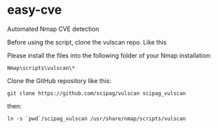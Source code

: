 # easy-cve
Automated Nmap CVE detection 

Before using the script, clone the vulscan repo. Like this

Please install the files into the following folder of your Nmap installation:
```
Nmap\scripts\vulscan\*
```
Clone the GitHub repository like this:
```
git clone https://github.com/scipag/vulscan scipag_vulscan
```
then: 
```
ln -s `pwd`/scipag_vulscan /usr/share/nmap/scripts/vulscan  
```
